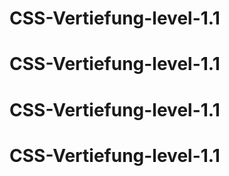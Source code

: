 # CSS-Vertiefung-level-1.1
# CSS-Vertiefung-level-1.1
# CSS-Vertiefung-level-1.1
# CSS-Vertiefung-level-1.1
